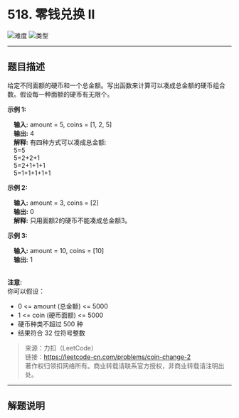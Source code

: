 # 518. 零钱兑换 II

![难度](https://img.shields.io/badge/难度-中等-f0ad4e.svg?logo=leetcode&style=flat)  ![类型](https://img.shields.io/badge/类型-动态规划-violet.svg?style=flat)

---

## 题目描述

给定不同面额的硬币和一个总金额。写出函数来计算可以凑成总金额的硬币组合数。假设每一种面额的硬币有无限个。 

**示例 1:**

&emsp;**输入:** amount = 5, coins = [1, 2, 5]  
&emsp;**输出:** 4  
&emsp;**解释:** 有四种方式可以凑成总金额:  
&emsp;5=5  
&emsp;5=2+2+1  
&emsp;5=2+1+1+1  
&emsp;5=1+1+1+1+1  

**示例 2:**

&emsp;**输入:** amount = 3, coins = [2]  
&emsp;**输出:** 0  
&emsp;**解释:** 只用面额2的硬币不能凑成总金额3。  

**示例 3:**

&emsp;**输入:** amount = 10, coins = [10]   
&emsp;**输出:** 1  
 

**注意:**  
你可以假设：  
- 0 <= amount (总金额) <= 5000  
- 1 <= coin (硬币面额) <= 5000  
- 硬币种类不超过 500 种  
- 结果符合 32 位符号整数  

> 来源：力扣（LeetCode）  
> 链接：https://leetcode-cn.com/problems/coin-change-2  
> 著作权归领扣网络所有。商业转载请联系官方授权，非商业转载请注明出处。  

---

## 解题说明




